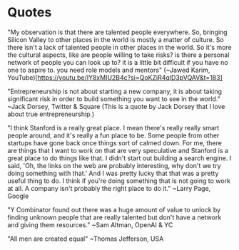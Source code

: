 # Quotes

"My observation is that there are talented people everywhere. So, bringing Silicon Valley to other places in the world is mostly a matter of culture. So there isn't a lack of talented people in other places in the world. So it's more the cultural aspects, like are people willing to take risks? is there a personal network of people you can look up to? it is a little bit difficult if you have no one to aspire to. you need role models and mentors" (~Jawed Karim, YouTube)[https://youtu.be/IY8xMIU2B4c?si=QoKZiR4qID3pVQAV&t=183]

"Entrepreneurship is not about starting a new company, it is about taking significant risk in order to build something you want to see in the world." ~Jack Dorsey, Twitter & Square
(This is a quote by Jack Dorsey that I love about true entrepreneurship.)

"I think Stanford is a really great place. I mean there's really really smart people around, and it's really a fun place to be. Some people from other startups have gone back once things sort of calmed down. For me, there are things that I want to work on that are very speculative and Stanford is a great place to do things like that. I didn't start out building a search engine. I said, 'Oh, the links on the web are probably interesting, why don't we try doing something with that.' And I was pretty lucky that that was a pretty useful thing to do. I think if you're doing something that is not going to work at all. A company isn't probably the right place to do it." ~Larry Page, Google

"Y Combinator found out there was a huge amount of value to unlock by finding unknown people that are really talented but don't have a network and giving them resources." ~Sam Altman, OpenAI & YC

"All men are created equal" ~Thomas Jefferson, USA
